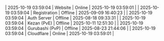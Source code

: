| 2025-10-19 03:59:04 | Website | Online | 2025-10-19 03:59:01 |
| 2025-10-19 03:59:04 | Registration | Offline | 2025-09-09 16:40:23 |
| 2025-10-19 03:59:04 | Auth Server | Offline | 2025-08-18 09:33:31 |
| 2025-10-19 03:59:04 | Kezan (PvE) | Offline | 2025-10-11 12:51:30 |
| 2025-10-19 03:59:04 | Gurubashi (PvP) | Offline | 2025-08-23 21:44:06 |
| 2025-10-19 03:59:04 | Cloudflare | Online | 2025-10-19 03:59:01 |
